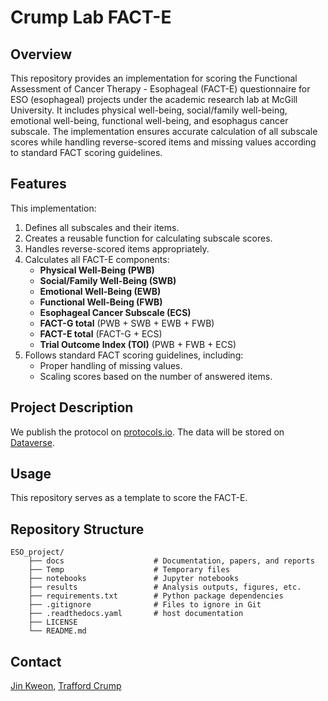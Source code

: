 # Crump Lab FACT-E 

## Overview
This repository provides an implementation for scoring the Functional Assessment of Cancer Therapy - Esophageal (FACT-E) questionnaire for ESO (esophageal) projects under the academic research lab at McGill University. It includes physical well-being, social/family well-being, emotional well-being, functional well-being, and esophagus cancer subscale. The implementation ensures accurate calculation of all subscale scores while handling reverse-scored items and missing values according to standard FACT scoring guidelines.

## Features
This implementation:
1. Defines all subscales and their items.
2. Creates a reusable function for calculating subscale scores.
3. Handles reverse-scored items appropriately.
4. Calculates all FACT-E components:
   - **Physical Well-Being (PWB)**
   - **Social/Family Well-Being (SWB)**
   - **Emotional Well-Being (EWB)**
   - **Functional Well-Being (FWB)**
   - **Esophageal Cancer Subscale (ECS)**
   - **FACT-G total** (PWB + SWB + EWB + FWB)
   - **FACT-E total** (FACT-G + ECS)
   - **Trial Outcome Index (TOI)** (PWB + FWB + ECS)
5. Follows standard FACT scoring guidelines, including:
   - Proper handling of missing values.
   - Scaling scores based on the number of answered items.

## Project Description
We publish the protocol on [protocols.io](https://www.protocols.io/workspaces/crump-lab). The data will be stored on [Dataverse](https://borealisdata.ca/dataverse/crump_lab). 

## Usage
This repository serves as a template to score the FACT-E. 

## Repository Structure

    ESO_project/ 
        ├── docs                    # Documentation, papers, and reports 
        ├── Temp                    # Temporary files
        ├── notebooks               # Jupyter notebooks 
        ├── results                 # Analysis outputs, figures, etc. 
        ├── requirements.txt        # Python package dependencies
        ├── .gitignore              # Files to ignore in Git
        ├── .readthedocs.yaml       # host documentation
        ├── LICENSE
        └── README.md

## Contact
[Jin Kweon](mailto:jin.kweon@mail.mcgill.ca), [Trafford Crump](mailto:trafford.crump@mcgill.ca)
